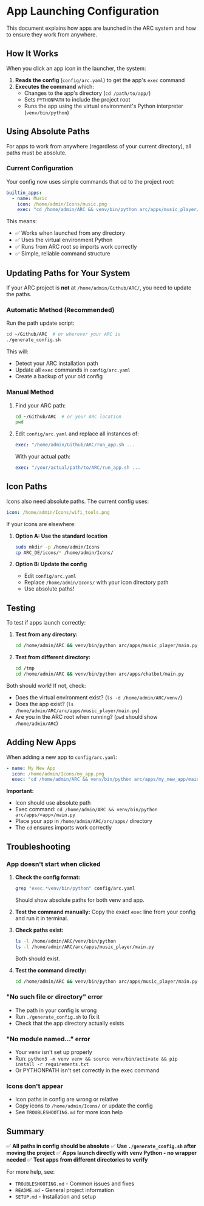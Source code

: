 # App Launching Configuration

This document explains how apps are launched in the ARC system and how to ensure they work from anywhere.

## How It Works

When you click an app icon in the launcher, the system:

1. **Reads the config** (`config/arc.yaml`) to get the app's `exec` command
2. **Executes the command** which:
   - Changes to the app's directory (`cd /path/to/app/`)
   - Sets `PYTHONPATH` to include the project root
   - Runs the app using the virtual environment's Python interpreter (`venv/bin/python`)

## Using Absolute Paths

For apps to work from anywhere (regardless of your current directory), all paths must be absolute.

### Current Configuration

Your config now uses simple commands that cd to the project root:

```yaml
builtin_apps:
  - name: Music
    icon: /home/admin/Icons/music.png
    exec: "cd /home/admin/ARC && venv/bin/python arc/apps/music_player/main.py"
```

This means:
- ✅ Works when launched from any directory
- ✅ Uses the virtual environment Python
- ✅ Runs from ARC root so imports work correctly
- ✅ Simple, reliable command structure

## Updating Paths for Your System

If your ARC project is **not** at `/home/admin/Github/ARC/`, you need to update the paths.

### Automatic Method (Recommended)

Run the path update script:

```bash
cd ~/Github/ARC  # or wherever your ARC is
./generate_config.sh
```

This will:
- Detect your ARC installation path
- Update all `exec` commands in `config/arc.yaml`
- Create a backup of your old config

### Manual Method

1. Find your ARC path:
   ```bash
   cd ~/Github/ARC  # or your ARC location
   pwd
   ```
   
2. Edit `config/arc.yaml` and replace all instances of:
   ```yaml
   exec: "/home/admin/Github/ARC/run_app.sh ...
   ```
   
   With your actual path:
   ```yaml
   exec: "/your/actual/path/to/ARC/run_app.sh ...
   ```

## Icon Paths

Icons also need absolute paths. The current config uses:

```yaml
icon: /home/admin/Icons/wifi_tools.png
```

If your icons are elsewhere:

1. **Option A: Use the standard location**
   ```bash
   sudo mkdir -p /home/admin/Icons
   cp ARC_DE/icons/* /home/admin/Icons/
   ```

2. **Option B: Update the config**
   - Edit `config/arc.yaml`
   - Replace `/home/admin/Icons/` with your icon directory path
   - Use absolute paths!

## Testing

To test if apps launch correctly:

1. **Test from any directory:**
   ```bash
   cd /home/admin/ARC && venv/bin/python arc/apps/music_player/main.py
   ```

2. **Test from different directory:**
   ```bash
   cd /tmp
   cd /home/admin/ARC && venv/bin/python arc/apps/chatbot/main.py
   ```

Both should work! If not, check:
- Does the virtual environment exist? (`ls -d /home/admin/ARC/venv/`)
- Does the app exist? (`ls /home/admin/ARC/arc/apps/music_player/main.py`)
- Are you in the ARC root when running? (`pwd` should show `/home/admin/ARC`)

## Adding New Apps

When adding a new app to `config/arc.yaml`:

```yaml
- name: My New App
  icon: /home/admin/Icons/my_app.png
  exec: "cd /home/admin/ARC && venv/bin/python arc/apps/my_new_app/main.py"
```

**Important:**
- Icon should use absolute path
- Exec command: `cd /home/admin/ARC && venv/bin/python arc/apps/<app>/main.py`
- Place your app in `/home/admin/ARC/arc/apps/` directory
- The `cd` ensures imports work correctly

## Troubleshooting

### App doesn't start when clicked

1. **Check the config format:**
   ```bash
   grep "exec.*venv/bin/python" config/arc.yaml
   ```
   Should show absolute paths for both venv and app.

2. **Test the command manually:**
   Copy the exact `exec` line from your config and run it in terminal.

3. **Check paths exist:**
   ```bash
   ls -l /home/admin/ARC/venv/bin/python
   ls -l /home/admin/ARC/arc/apps/music_player/main.py
   ```
   Both should exist.

4. **Test the command directly:**
   ```bash
   cd /home/admin/ARC && venv/bin/python arc/apps/music_player/main.py
   ```

### "No such file or directory" error

- The path in your config is wrong
- Run `./generate_config.sh` to fix it
- Check that the app directory actually exists

### "No module named..." error

- Your venv isn't set up properly
- Run: `python3 -m venv venv && source venv/bin/activate && pip install -r requirements.txt`
- Or PYTHONPATH isn't set correctly in the exec command

### Icons don't appear

- Icon paths in config are wrong or relative
- Copy icons to `/home/admin/Icons/` or update the config
- See `TROUBLESHOOTING.md` for more icon help

## Summary

✅ **All paths in config should be absolute**
✅ **Use `./generate_config.sh` after moving the project**
✅ **Apps launch directly with venv Python - no wrapper needed**
✅ **Test apps from different directories to verify**

For more help, see:
- `TROUBLESHOOTING.md` - Common issues and fixes
- `README.md` - General project information
- `SETUP.md` - Installation and setup

